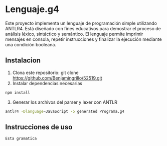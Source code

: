# Lenguaje.g4

Este proyecto implementa un lenguaje de programación simple utilizando ANTLR4. Está diseñado con fines educativos para demostrar el proceso de análisis léxico, sintáctico y semántico. El lenguaje permite imprimir mensajes en consola, repetir instrucciones y finalizar la ejecución mediante una condición booleana.

## Instalacion

1. Clona este repositorio: git clone https://github.com/Benjamingrillo/52519.git
2. Instalar dependencias necesarias
```sh
npm install
```
3. Generar los archivos del parser y lexer con ANTLR
```sh
antlr4 -Dlanguage=JavaScript -o generated Programa.g4
```

## Instrucciones de uso
```sh
Esta gramatica 
